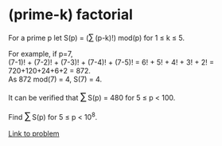 # (prime-k) factorial

<p>
For a prime p let S(p) = (<big>∑</big> (p-k)!) mod(p) for 1 ≤ k ≤ 5.
</p>
<p>
For example, if p=7,<br />
(7-1)! + (7-2)! + (7-3)! + (7-4)! + (7-5)! = 6! + 5! + 4! + 3! + 2! = 720+120+24+6+2 = 872.<br /> 
As 872 mod(7) = 4, S(7) = 4.
</p>
<p>
It can be verified that <span style="font-size:larger;"><span style="font-size:larger;">∑</span></span> S(p) = 480 for 5 ≤ p &lt; 100.
</p>
<p>
Find <span style="font-size:larger;"><span style="font-size:larger;">∑</span></span> S(p) for 5 ≤ p &lt; 10<sup>8</sup>.
</p>




[Link to problem](https://projecteuler.net/problem=381)

